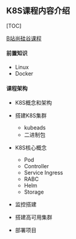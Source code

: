 

## K8S课程内容介绍

[TOC]

[B站尚硅谷课程](https://www.bilibili.com/video/BV1GT4y1A756/?spm_id_from=333.337.search-card.all.click&vd_source=97841f56c07deccd115d2fbc6586d902)

#### 前置知识

- Linux
- Docker

#### 课程架构

- K8S概念和架构

- 搭建K8S集群
  - kubeads
  - 二进制包
- K8S核心概念
  - Pod
  - Controller
  - Service Ingress
  - RABC
  - Helm
  - Storage

- 监控搭建
- 搭建高可用集群
- 部署项目